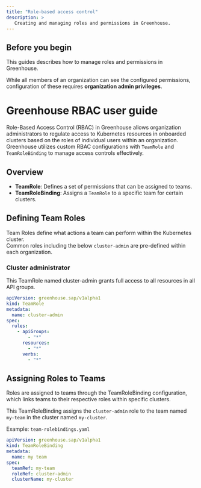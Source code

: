 ```yaml
---
title: "Role-based access control"
description: >
   Creating and managing roles and permissions in Greenhouse.
---
```


## Before you begin

This guides describes how to manage roles and permissions in Greenhouse.  

While all members of an organization can see the configured permissions, configuration of these requires **organization admin privileges**.

# Greenhouse RBAC user guide

Role-Based Access Control (RBAC) in Greenhouse allows organization administrators to regulate access to Kubernetes resources in onboarded clusters based on the roles of individual users within an organization.    
Greenhouse utilizes custom RBAC configurations with `TeamRole` and `TeamRoleBinding` to manage access controls effectively.

## Overview

- **TeamRole**: Defines a set of permissions that can be assigned to teams.
- **TeamRoleBinding**: Assigns a `TeamRole` to a specific team for certain clusters.

## Defining Team Roles

Team Roles define what actions a team can perform within the Kubernetes cluster.  
Common roles including the below `cluster-admin` are pre-defined within each organization.

### Cluster administrator 

This TeamRole named cluster-admin grants full access to all resources in all API groups.

```yaml
apiVersion: greenhouse.sap/v1alpha1
kind: TeamRole
metadata:
  name: cluster-admin
spec:
  rules:
    - apiGroups:
        - "*"
      resources:
        - "*"
      verbs:
        - "*"
```

## Assigning Roles to Teams

Roles are assigned to teams through the TeamRoleBinding configuration, which links teams to their respective roles within specific clusters.

This TeamRoleBinding assigns the `cluster-admin` role to the team named `my-team` in the cluster named `my-cluster`.

Example: `team-rolebindings.yaml`

```yaml
apiVersion: greenhouse.sap/v1alpha1
kind: TeamRoleBinding
metadata:
  name: my team
spec:
  teamRef: my-team
  roleRef: cluster-admin
  clusterName: my-cluster
```
